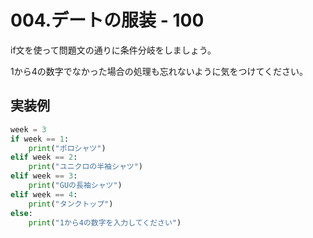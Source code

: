 # 004.デートの服装 - 100

if文を使って問題文の通りに条件分岐をしましょう。

 1から4の数字でなかった場合の処理も忘れないように気をつけてください。

## 実装例

```python
week = 3
if week == 1:
    print("ポロシャツ")
elif week == 2:
    print("ユニクロの半袖シャツ")
elif week == 3:
    print("GUの長袖シャツ")
elif week == 4:
    print("タンクトップ")
else:
    print("1から4の数字を入力してください")
```

